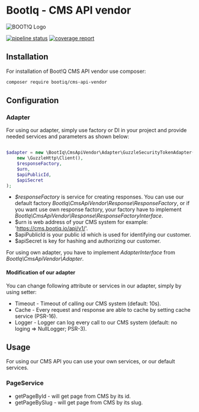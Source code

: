 BootIq - CMS API vendor
========
![BOOT!Q Logo](http://www.bootiq.io/images/footer-logo.png "BOOT!Q")

[![pipeline status](https://gitlab.mb-e.sk/platform/vendor-cms-api/badges/master/pipeline.svg)](https://gitlab.mb-e.sk/platform/vendor-cms-api/commits/master) [![coverage report](https://gitlab.mb-e.sk/platform/vendor-cms-api/badges/master/coverage.svg)](https://gitlab.mb-e.sk/platform/vendor-cms-api/commits/master)

## Installation

For installation of Boot!Q CMS API vendor use composer: 

```bash
composer require bootiq/cms-api-vendor
```

## Configuration

### Adapter
For using our adapter, simply use factory or DI in your project and provide needed services and parameters as shown below:
```php

$adapter = new \BootIq\CmsApiVendor\Adapter\GuzzleSecurityTokenAdapter(
    new \GuzzleHttp\Client(),
    $responseFactory,
    $urn,
    $apiPublicId,
    $apiSecret
);

```
  * *$responseFactory* is service for creating responses.
    You can use our default factory *BootIq\CmsApiVendor\Response\ResponseFactory*, or
    if you want use own response factory, your factory have to implement *BootIq\CmsApiVendor\Response\ResponseFactoryInterface*.
  * $urn is web address of your CMS system for example: 'https://cms.bootiq.io/api/v1/'.
  * $apiPublicId is your public id which is used for identifying our customer.
  * $apiSecret is key for hashing and authorizing our customer.  


For using own adapter, you have to implement *AdapterInterface* from *BootIq\CmsApiVendor\Adapter*.

#### Modification of our adapter

You can change following attribute or services in our adapter, simply by using setter:
  * Timeout - Timeout of calling our CMS system (default: 10s).
  * Cache - Every request and response are able to cache by setting cache service (PSR-16).
  * Logger - Logger can log every call to our CMS system (default: no loging => NullLogger; PSR-3).


## Usage

For using our CMS API you can use your own services, or our default services.

### PageService

  * getPageById - will get page from CMS by its id.
  * getPageBySlug - will get page from CMS by its slug.
 
